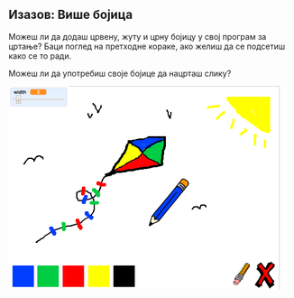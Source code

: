 ## Изазов: Више бојица

Можеш ли да додаш црвену, жуту и црну бојицу у свој програм за цртање? Баци поглед на претходне кораке, ако желиш да се подсетиш како се то ради.

Можеш ли да употребиш своје бојице да нацрташ слику?

![снимак екрана](images/paint-final.png)